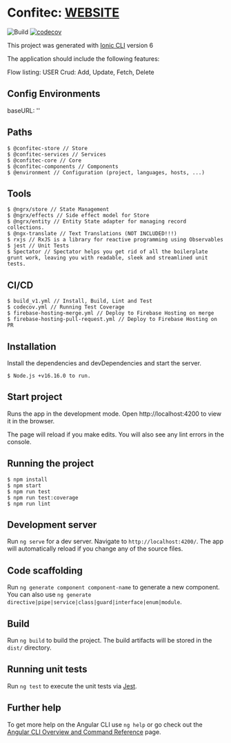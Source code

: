 # Confitec: [WEBSITE](https://confitec-crud-monorepo.web.app/home)

![Build](https://github.com/myvictorlife/confitec-crud-monorepo/actions/workflows/build_v1.yml/badge.svg)
[![codecov](https://codecov.io/gh/myvictorlife/confitec-crud-monorepo/branch/main/graph/badge.svg)](https://codecov.io/gh/myvictorlife/sidequest-xp)

This project was generated with [Ionic CLI](https://ionicframework.com/docs/developing/starting) version 6

The application should include the following features:

Flow listing:
USER Crud: Add, Update, Fetch, Delete

## Config Environments

baseURL: ''


## Paths

    $ @confitec-store // Store
    $ @confitec-services // Services
    $ @confitec-core // Core
    $ @confitec-components // Components
    $ @environment // Configuration (project, languages, hosts, ...)

## Tools

    $ @ngrx/store // State Management
    $ @ngrx/effects // Side effect model for Store
    $ @ngrx/entity // Entity State adapter for managing record collections.
    $ @ngx-translate // Text Translations (NOT INCLUDED!!!)
    $ rxjs // RxJS is a library for reactive programming using Observables
    $ jest // Unit Tests
    $ Spectator // Spectator helps you get rid of all the boilerplate grunt work, leaving you with readable, sleek and streamlined unit tests.

## CI/CD

    $ build_v1.yml // Install, Build, Lint and Test
    $ codecov.yml // Running Test Coverage
    $ firebase-hosting-merge.yml // Deploy to Firebase Hosting on merge
    $ firebase-hosting-pull-request.yml // Deploy to Firebase Hosting on PR

## Installation

Install the dependencies and devDependencies and start the server.

    $ Node.js +v16.16.0 to run.

## Start project

Runs the app in the development mode. Open http://localhost:4200 to view it in the browser.

The page will reload if you make edits. You will also see any lint errors in the console.

## Running the project

    $ npm install
    $ npm start
    $ npm run test
    $ npm run test:coverage
    $ npm run lint

## Development server

Run `ng serve` for a dev server. Navigate to `http://localhost:4200/`. The app will automatically reload if you change any of the source files.

## Code scaffolding

Run `ng generate component component-name` to generate a new component. You can also use `ng generate directive|pipe|service|class|guard|interface|enum|module`.

## Build

Run `ng build` to build the project. The build artifacts will be stored in the `dist/` directory.

## Running unit tests

Run `ng test` to execute the unit tests via [Jest](https://jestjs.io/).

## Further help

To get more help on the Angular CLI use `ng help` or go check out the [Angular CLI Overview and Command Reference](https://angular.io/cli) page.
